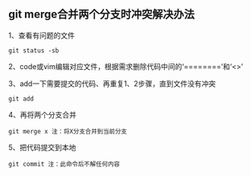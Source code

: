 ## git merge合并两个分支时冲突解决办法

1、查看有问题的文件

    git status -sb
    
2、code或vim编辑对应文件，根据需求删除代码中间的‘========’和‘<>’

3、add一下需要提交的代码、再重复1、2步骤，直到文件没有冲突

    git add
    
4、再将两个分支合并

    git merge x 注：将X分支合并到当前分支
    
5、把代码提交到本地

    git commit 注：此命令后不解任何内容
    
